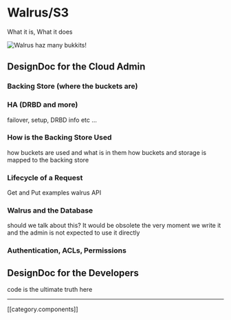# Walrus/S3
What it is, What it does

![Walrus haz many bukkits!](http://www.funny-pics-space.com/wp-content/uploads/2012/04/walrus-ma-bucket-5.jpg)


## DesignDoc for the Cloud Admin
### Backing Store (where the buckets are)
### HA (DRBD and more)
failover, setup, DRBD info etc ...
### How is the Backing Store Used
how buckets are used and what is in them
how buckets and storage is mapped to the backing store
### Lifecycle of a Request
Get and Put examples
walrus API
### Walrus and the Database
should we talk about this? It would be obsolete the very moment we write it and the admin is not expected to use it directly
### Authentication, ACLs, Permissions

## DesignDoc for the Developers
code is the ultimate truth here

*****

[[category.components]]